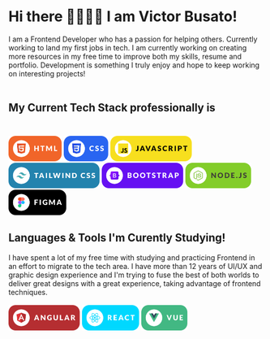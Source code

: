 # Hi there 🤘🏻✌🏻 I am Victor Busato!

<!-- Body of Text Under Headline-->

I am a Frontend Developer who has a passion for helping others. Currently working to land my first jobs in tech. I am currently working on creating more resources in my free time to improve both my skills, resume and portfolio. Development is something I truly enjoy and hope to keep working on interesting projects!
<br/> <br/>

## My Current Tech Stack professionally is <br/> <br/>

<img style="height:50px" src="./assets/html.svg" />
<img style="height:50px" src="./assets/css.svg" />
<img style="height:50px" src="./assets/javascript.svg" />
<img style="height:50px" src="./assets/tailwind.svg" />
<img style="height:50px" src="./assets/bootstrap.svg" />
<img style="height:50px" src="./assets/nodejs.svg" />
<img style="height:50px" src="./assets/figma.svg" />

## Languages & Tools I'm Curently Studying! <br/>

I have spent a lot of my free time with studying and practicing Frontend in an effort to migrate to the tech area. I have more than 12 years of UI/UX and graphic design experience and I'm trying to fuse the best of both worlds to deliver great designs with a great experience, taking advantage of frontend techniques. <br/> <br/>
<img style="height:50px" src="./assets/angular.svg" />
<img style="height:50px" src="./assets/react.svg" />
<img style="height:50px" src="./assets/vue.svg" />

<!-- Social Links With follower Counts -->

</a><a href="https://www.linkedin.com/in/victorsilvabusato/">

